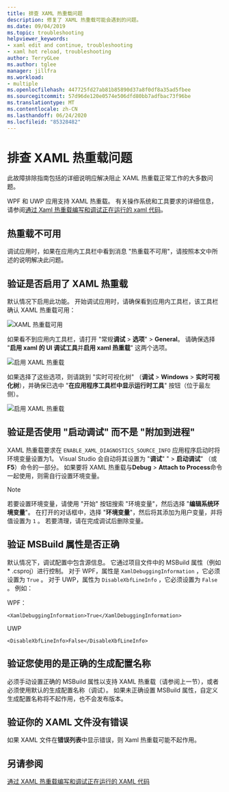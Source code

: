 ```yaml
---
title: 排查 XAML 热重载问题
description: 修复了 XAML 热重载可能会遇到的问题。
ms.date: 09/04/2019
ms.topic: troubleshooting
helpviewer_keywords:
- xaml edit and continue, troubleshooting
- xaml hot reload, troubleshooting
author: TerryGLee
ms.author: tglee
manager: jillfra
ms.workload:
- multiple
ms.openlocfilehash: 447725fd27ab81b85890d37a8f0df8a35ad5fbee
ms.sourcegitcommit: 57d96de120e0574e506dfd80bb7adfbac73f96be
ms.translationtype: MT
ms.contentlocale: zh-CN
ms.lasthandoff: 06/24/2020
ms.locfileid: "85328482"
---
```

# <a name="troubleshooting-xaml-hot-reload"></a>排查 XAML 热重载问题

此故障排除指南包括的详细说明应解决阻止 XAML 热重载正常工作的大多数问题。

WPF 和 UWP 应用支持 XAML 热重载。 有关操作系统和工具要求的详细信息，请参阅[通过 Xaml 热重载编写和调试正在运行的 xaml 代码](xaml-hot-reload.md)。

## <a name="hot-reload-is-not-available"></a>热重载不可用

调试应用时，如果在应用内工具栏中看到消息 "热重载不可用"，请按照本文中所述的说明解决此问题。

## <a name="verify-that-xaml-hot-reload-is-enabled"></a>验证是否启用了 XAML 热重载

默认情况下启用此功能。 开始调试应用时，请确保看到应用内工具栏，该工具栏确认 XAML 热重载可用：

![XAML 热重载可用](../debugger/media/xaml-hot-reload-available.png)

如果看不到应用内工具栏，请打开 "常规**调试**  >  **选项**"  >  **General**。 请确保选择 "**启用 xaml 的 UI 调试工具**并**启用 xaml 热重载**" 这两个选项。

![启用 XAML 热重载](../debugger/media/xaml-hot-reload-enable.png)

如果选择了这些选项，则请跳到 "实时可视化树" （**调试**  >  **Windows**  >  **实时可视化树**），并确保已选中 "**在应用程序工具栏中显示运行时工具**" 按钮（位于最左侧）。

![启用 XAML 热重载](../debugger/media/xaml-hot-reload-show-runtime-tools.png)

## <a name="verify-that-you-use-start-debugging-rather-than-attach-to-process"></a>验证是否使用 "启动调试" 而不是 "附加到进程"

XAML 热重载要求在 `ENABLE_XAML_DIAGNOSTICS_SOURCE_INFO` 应用程序启动时将环境变量设置为1。 Visual Studio 会自动将其设置为 "**调试**" "  >  **启动调试**" （或**F5**）命令的一部分。 如果要将 XAML 热重载与**Debug**  >  **Attach to Process**命令一起使用，则需自行设置环境变量。

> [!NOTE]
> 若要设置环境变量，请使用 "开始" 按钮搜索 "环境变量"，然后选择 "**编辑系统环境变量**"。 在打开的对话框中，选择 "**环境变量**"，然后将其添加为用户变量，并将值设置为 `1` 。 若要清理，请在完成调试后删除变量。

## <a name="verify-that-your-msbuild-properties-are-correct"></a>验证 MSBuild 属性是否正确

默认情况下，调试配置中包含源信息。 它通过项目文件中的 MSBuild 属性（例如 * .csproj）进行控制。 对于 WPF，属性是 `XamlDebuggingInformation` ，它必须设置为 `True` 。 对于 UWP，属性为 `DisableXbfLineInfo` ，它必须设置为 `False` 。 例如：

WPF：

`<XamlDebuggingInformation>True</XamlDebuggingInformation>`

UWP

`<DisableXbfLineInfo>False</DisableXbfLineInfo>`

## <a name="verify-that-you-are-using-the-correct-build-configuration-name"></a>验证您使用的是正确的生成配置名称

必须手动设置正确的 MSBuild 属性以支持 XAML 热重载（请参阅上一节），或者必须使用默认的生成配置名称（调试）。 如果未正确设置 MSBuild 属性，自定义生成配置名称将不起作用，也不会发布版本。

## <a name="verify-that-your-xaml-file-has-no-errors"></a>验证你的 XAML 文件没有错误

如果 XAML 文件在**错误列表**中显示错误，则 Xaml 热重载可能不起作用。

## <a name="see-also"></a>另请参阅

[通过 XAML 热重载编写和调试正在运行的 XAML 代码](xaml-hot-reload.md)
